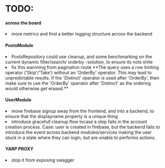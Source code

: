 <h1>TODO:</h1>

<h4>
  across the board
</h4>
  <li>
    more metrics and find a better logging structure across the backend
  </li>


<h4>
  PostsModule
</h4>

  <li>
    PostsRepository could use cleanup, and some benchmarking on the current dynamic filter/search/ orderby -solution, to ensure its nots shite
  </li>
  <li>
    fix this warnning from pagination route **The query uses a row limiting operator ('Skip'/'Take') without an 'OrderBy' operator. This may lead to unpredictable results. If the 'Distinct' operator is used after 'OrderBy', then make sure to use the 'OrderBy' operator after 'Distinct' as the ordering would otherwise get erased.**
  </li>
<h4>
  UserModule
</h4>
<li>
  move firebase signup away from the frontend, and into a backend, to ensure that the displayname property is a unique thing
</li>
<li>
  introduce gracefull cleanup flow incase a step fails in the account creation process. Case: user is created in firebase, but the backend fails to introduce the event across backend modules/services making the user stuck in a state where they can login, but are unable to performs actions.
</li>


<h4>
  YARP PROXY
</h4>
<li>
  stop it from exposing swagger 
</li>

